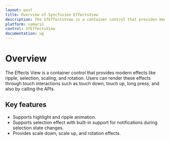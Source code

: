```yaml
---
layout: post
title: Overview of Syncfusion EffectsView
description: The SfEffectsView is a container control that provides modern effects such as ripple, selection, scaling, and rotation out of the box.
platform: xamarin
control: SfEffectsView
documentation: ug
---
```


# Overview

The Effects View is a container control that provides modern effects like ripple, selection, scaling, and rotation. Users can render these effects through touch interactions such as touch down, touch up, long press, and also by calling the APIs. 

## Key features

* Supports highlight and ripple animation.
* Supports selection effect with built-in support for notifications during selection state changes.
* Provides scale down, scale up, and rotation effects.